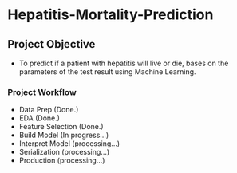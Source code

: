 # Hepatitis-Mortality-Prediction

## Project Objective
+ To predict if a patient with hepatitis will live or die, bases on the parameters of the test result using Machine Learning.

### Project Workflow
+ Data Prep          (Done.)
+ EDA                (Done.)
+ Feature Selection  (Done.)
+ Build Model        (In progress...)
+ Interpret Model    (processing...)
+ Serialization      (processing...)
+ Production         (processing...)